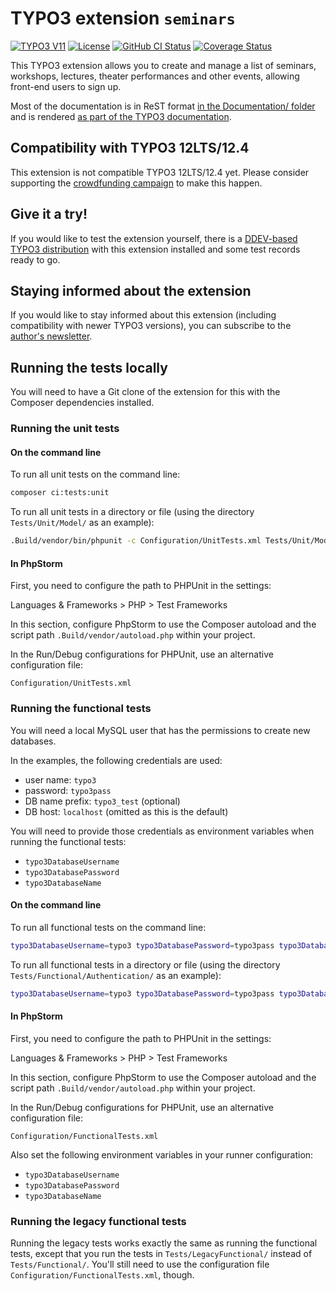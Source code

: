 # TYPO3 extension `seminars`

[![TYPO3 V11](https://img.shields.io/badge/TYPO3-11-orange.svg)](https://get.typo3.org/version/11)
[![License](https://img.shields.io/github/license/oliverklee/ext-seminars)](https://packagist.org/packages/oliverklee/seminars)
[![GitHub CI Status](https://github.com/oliverklee/ext-seminars/workflows/CI/badge.svg?branch=main)](https://github.com/oliverklee/ext-seminars/actions)
[![Coverage Status](https://coveralls.io/repos/github/oliverklee/ext-seminars/badge.svg?branch=main)](https://coveralls.io/github/oliverklee/ext-seminars?branch=main)

This TYPO3 extension allows you to create and manage a list of seminars,
workshops, lectures, theater performances and other events, allowing front-end
users to sign up.

Most of the documentation is in ReST format
[in the Documentation/ folder](Documentation/) and is rendered
[as part of the TYPO3 documentation](https://docs.typo3.org/typo3cms/extensions/seminars/).

## Compatibility with TYPO3 12LTS/12.4

This extension is not compatible TYPO3 12LTS/12.4 yet.
Please consider supporting the
[crowdfunding campaign](https://github.com/oliverklee/ext-seminars/wiki/12LTS-Crowdfunding-Campaign)
to make this happen.

## Give it a try!

If you would like to test the extension yourself, there is a
[DDEV-based TYPO3 distribution](https://github.com/oliverklee/TYPO3-testing-distribution)
with this extension installed and some test records ready to go.

## Staying informed about the extension

If you would like to stay informed about this extension (including compatibility
with newer TYPO3 versions), you can subscribe to the
[author's newsletter](https://www.oliverklee.de/newsletter/).

## Running the tests locally

You will need to have a Git clone of the extension for this
with the Composer dependencies installed.

### Running the unit tests

#### On the command line

To run all unit tests on the command line:

```bash
composer ci:tests:unit
```

To run all unit tests in a directory or file (using the directory
`Tests/Unit/Model/` as an example):

```bash
.Build/vendor/bin/phpunit -c Configuration/UnitTests.xml Tests/Unit/Model/
```

#### In PhpStorm

First, you need to configure the path to PHPUnit in the settings:

Languages & Frameworks > PHP > Test Frameworks

In this section, configure PhpStorm to use the Composer autoload and
the script path `.Build/vendor/autoload.php` within your project.

In the Run/Debug configurations for PHPUnit, use an alternative configuration
file:

`Configuration/UnitTests.xml`

### Running the functional tests

You will need a local MySQL user that has the permissions to create new
databases.

In the examples, the following credentials are used:

- user name: `typo3`
- password: `typo3pass`
- DB name prefix: `typo3_test` (optional)
- DB host: `localhost` (omitted as this is the default)

You will need to provide those credentials as environment variables when
running the functional tests:

- `typo3DatabaseUsername`
- `typo3DatabasePassword`
- `typo3DatabaseName`

#### On the command line

To run all functional tests on the command line:

```bash
typo3DatabaseUsername=typo3 typo3DatabasePassword=typo3pass typo3DatabaseName=typo3_test composer ci:tests:functional
```

To run all functional tests in a directory or file (using the directory
`Tests/Functional/Authentication/` as an example):

```bash
typo3DatabaseUsername=typo3 typo3DatabasePassword=typo3pass typo3DatabaseName=typo3_test .Build/vendor/bin/phpunit -c Configuration/FunctionalTests.xml Tests/Functional/Authentication/
```

#### In PhpStorm

First, you need to configure the path to PHPUnit in the settings:

Languages & Frameworks > PHP > Test Frameworks

In this section, configure PhpStorm to use the Composer autoload and
the script path `.Build/vendor/autoload.php` within your project.

In the Run/Debug configurations for PHPUnit, use an alternative configuration
file:

`Configuration/FunctionalTests.xml`

Also set the following environment variables in your runner configuration:

- `typo3DatabaseUsername`
- `typo3DatabasePassword`
- `typo3DatabaseName`

### Running the legacy functional tests

Running the legacy tests works exactly the same as running the functional tests,
except that you run the tests in `Tests/LegacyFunctional/` instead
of `Tests/Functional/`. You'll still need to use the configuration file
`Configuration/FunctionalTests.xml`, though.
